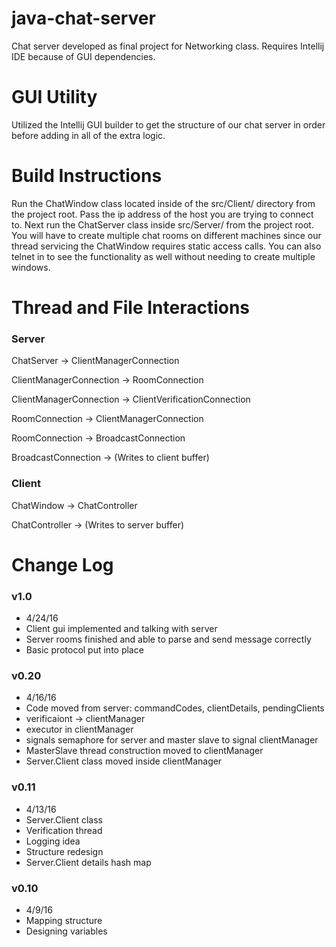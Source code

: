 # java-chat-server
Chat server developed as final project for Networking class. Requires Intellij IDE because of GUI dependencies.

# GUI Utility
Utilized the Intellij GUI builder to get the structure of our chat server in order before adding in all of the extra logic.

# Build Instructions
Run the ChatWindow class located inside of the src/Client/ directory from the project root. Pass the ip address of the host you are trying to connect to. Next run the ChatServer class inside src/Server/ from the project root. You will have to create multiple chat rooms on different machines since our thread servicing the ChatWindow requires static access calls. You can also telnet in to see the functionality as well without needing to create multiple windows.

# Thread and File Interactions

### Server ###

ChatServer                 ->    ClientManagerConnection

ClientManagerConnection    ->    RoomConnection

ClientManagerConnection    ->    ClientVerificationConnection

RoomConnection             ->    ClientManagerConnection

RoomConnection             ->    BroadcastConnection

BroadcastConnection        ->    (Writes to client buffer)

### Client ###

ChatWindow                 ->    ChatController

ChatController             ->    (Writes to server buffer)

# Change Log

### v1.0 ###

* 4/24/16
* Client gui implemented and talking with server
* Server rooms finished and able to parse and send message correctly
* Basic protocol put into place

### v0.20 ###

* 4/16/16
* Code moved from server: commandCodes, clientDetails, pendingClients
* verificaiont -> clientManager
* executor in clientManager
* signals semaphore for server and master slave to signal clientManager
* MasterSlave thread construction moved to clientManager
* Server.Client class moved inside clientManager

### v0.11 ###

* 4/13/16
* Server.Client class
* Verification thread
* Logging idea
* Structure redesign
* Server.Client details hash map

### v0.10 ###

* 4/9/16
* Mapping structure
* Designing variables
